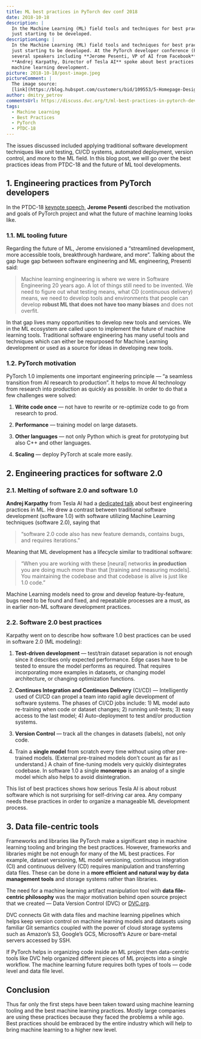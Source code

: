 ```yaml
---
title: ML best practices in PyTorch dev conf 2018
date: 2018-10-18
description: |
  In the Machine Learning (ML) field tools and techniques for best practices are
  just starting to be developed.
descriptionLong: |
  In the Machine Learning (ML) field tools and techniques for best practices are
  just starting to be developed. At the PyTorch developer conference (PTDC-18),
  several speakers including **Jerome Pesenti, VP of AI from Facebook** and
  **Andrej Karpathy, Director of Tesla AI** spoke about best practices for
  machine learning development.
picture: 2018-10-18/post-image.jpeg
pictureComment: |
  The image source:
  [link](https://blog.hubspot.com/customers/bid/109553/5-Homepage-Design-Best-Practices)
author: dmitry_petrov
commentsUrl: https://discuss.dvc.org/t/ml-best-practices-in-pytorch-dev-conf-2018/294
tags:
  - Machine Learning
  - Best Practices
  - PyTorch
  - PTDC-18
---
```


The issues discussed included applying traditional software development
techniques like unit testing, CI/CD systems, automated deployment, version
control, and more to the ML field. In this blog post, we will go over the best
practices ideas from PTDC-18 and the future of ML tool developments.

## 1. Engineering practices from PyTorch developers

In the PTDC-18
[keynote speech](https://www.facebook.com/pytorch/videos/482401942168584/),
**Jerome Pesenti** described the motivation and goals of PyTorch project and
what the future of machine learning looks like.

### 1.1. ML tooling future

Regarding the future of ML, Jerome envisioned a “streamlined development, more
accessible tools, breakthrough hardware, and more”. Talking about the gap huge
gap between software engineering and ML engineering, Presenti said:

> Machine learning engineering is where we were in Software Engineering 20 years
> ago. A lot of things still need to be invented. We need to figure out what
> testing means, what CD (continuous delivery) means, we need to develop tools
> and environments that people can develop **robust ML that does not have too
> many biases** and does not overfit.

In that gap lives many opportunities to develop new tools and services. We in
the ML ecosystem are called upon to implement the future of machine learning
tools. Traditional software engineering has many useful tools and techniques
which can either be repurposed for Machine Learning development or used as a
source for ideas in developing new tools.

### 1.2. PyTorch motivation

PyTorch 1.0 implements one important engineering principle — “a seamless
transition from AI research to production”. It helps to move AI technology from
research into production as quickly as possible. In order to do that a few
challenges were solved:

1. **Write code once** — not have to rewrite or re-optimize code to go from
   research to prod.

1. **Performance** — training model on large datasets.

1. **Other languages** — not only Python which is great for prototyping but also
   C++ and other languages.

1. **Scaling** — deploy PyTorch at scale more easily.

## 2. Engineering practices for software 2.0

### 2.1. Melting of software 2.0 and software 1.0

**Andrej Karpathy** from Tesla AI had a
[dedicated talk](https://www.facebook.com/pytorch/videos/169366590639145/) about
best engineering practices in ML. He drew a contrast between traditional
software development (software 1.0) with software utilizing Machine Learning
techniques (software 2.0), saying that

> “software 2.0 code also has new feature demands, contains bugs, and requires
> iterations.”

Meaning that ML development has a lifecycle similar to traditional software:

> “When you are working with these [neural] networks **in production** you are
> doing much more than that [training and measuring models]. You maintaining the
> codebase and that codebase is alive is just like 1.0 code.”

Machine Learning models need to grow and develop feature-by-feature, bugs need
to be found and fixed, and repeatable processes are a must, as in earlier non-ML
software development practices.

### 2.2. Software 2.0 best practices

Karpathy went on to describe how software 1.0 best practices can be used in
software 2.0 (ML modeling):

1. **Test-driven development** — test/train dataset separation is not enough
   since it describes only expected performance. Edge cases have to be tested to
   ensure the model performs as required. That requires incorporating more
   examples in datasets, or changing model architecture, or changing
   optimization functions.

1. **Continues Integration and Continues Delivery** (CI/CD) — Intelligently used
   of CI/CD can propel a team into rapid agile development of software systems.
   The phases of CI/CD jobs include: 1) ML model auto re-training when code or
   dataset changes; 2) running unit-tests; 3) easy access to the last model; 4)
   Auto-deployment to test and/or production systems.

1. **Version Control** — track all the changes in datasets (labels), not only
   code.

1. Train a **single model** from scratch every time without using other
   pre-trained models. (External pre-trained models don’t count as far as I
   understand.) A chain of fine-tuning models very quickly disintegrates
   codebase. In software 1.0 a single **monorepo** is an analog of a single
   model which also helps to avoid disintegration.

This list of best practices shows how serious Tesla AI is about robust software
which is not surprising for self-driving car area. Any company needs these
practices in order to organize a manageable ML development process.

## 3. Data file-centric tools

Frameworks and libraries like PyTorch make a significant step in machine
learning tooling and bringing the best practices. However, frameworks and
libraries might be not enough for many of the ML best practices. For example,
dataset versioning, ML model versioning, continuous integration (CI) and
continuous delivery (CD) requires manipulation and transferring data files.
These can be done in a **more efficient and natural way by data management
tools** and storage systems rather than libraries.

The need for a machine learning artifact manipulation tool with **data
file-centric philosophy** was the major motivation behind open source project
that we created — Data Version Control (DVC) or [DVC.org](http://dvc.org).

DVC connects Git with data files and machine learning pipelines which helps keep
version control on machine learning models and datasets using familiar Git
semantics coupled with the power of cloud storage systems such as Amazon’s S3,
Google’s GCS, Microsoft’s Azure or bare-metal servers accessed by SSH.

If PyTorch helps in organizing code inside an ML project then data-centric tools
like DVC help organized different pieces of ML projects into a single workflow.
The machine learning future requires both types of tools — code level and data
file level.

## Conclusion

Thus far only the first steps have been taken toward using machine learning
tooling and the best machine learning practices. Mostly large companies are
using these practices because they faced the problems a while ago. Best
practices should be embraced by the entire industry which will help to bring
machine learning to a higher new level.
